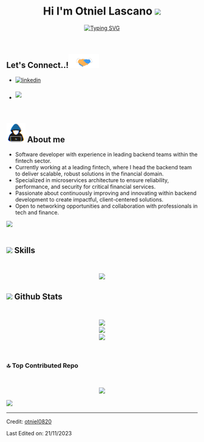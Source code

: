 <h1 align="center"><b>Hi I'm Otniel Lascano  </b><img src="https://media.giphy.com/media/hvRJCLFzcasrR4ia7z/giphy.gif" width="35"></h1>

<p align="center">
  <a href="https://git.io/typing-svg"><img src="https://readme-typing-svg.demolab.com?font=Anton+Code&weight=700&size=30&pause=1000&color=0071FF&background=FFFFFF00&center=true&vCenter=true&random=false&width=435&lines=Software+Developer;In+constant+learning;Competitive+programmer" alt="Typing SVG" /></a>
</p>

<br>

## <b> Let's Connect..!</b><img src="https://github.com/0xAbdulKhalid/0xAbdulKhalid/raw/main/assets/mdImages/handshake.gif" width ="80">

<div align='left'>

<ul>

<li>
<a href="https://www.linkedin.com/in/otniel-lascano-b8407a279/" target="_blank">
<img src="https://img.shields.io/badge/linkedin:  Otniel Lascano-%2300acee.svg?color=405DE6&style=for-the-badge&logo=linkedin&logoColor=white" alt=linkedin style="margin-bottom: 5px;"/>
</a>
</li>

<br>

<li>
<a href="mailto:otniel.lascano.dev@gmail.com" target="_blank">
<img src="https://img.shields.io/badge/gmail:  Otniel Lascano-%23EA4335.svg?style=for-the-badge&logo=gmail&logoColor=white" t=mail style="margin-bottom: 5px;" />
</a>
</li>
	
</ul>
</div>

<br>

## <picture><img src = "https://github.com/0xAbdulKhalid/0xAbdulKhalid/raw/main/assets/mdImages/about_me.gif" width = 50px></picture> **About me**
- Software developer with experience in leading backend teams within the fintech sector.
- Currently working at a leading fintech, where I head the backend team to deliver scalable, robust solutions in the financial domain.
- Specialized in microservices architecture to ensure reliability, performance, and security for critical financial services.
- Passionate about continuously improving and innovating within backend development to create impactful, client-centered solutions.
- Open to networking opportunities and collaboration with professionals in tech and finance.


<img src="https://user-images.githubusercontent.com/73097560/115834477-dbab4500-a447-11eb-908a-139a6edaec5c.gif"><br><br>

## <img src="https://media2.giphy.com/media/QssGEmpkyEOhBCb7e1/giphy.gif?cid=ecf05e47a0n3gi1bfqntqmob8g9aid1oyj2wr3ds3mg700bl&rid=giphy.gif" width ="25"><b> Skills</b>
<br>

<p align="center">
  <a href="https://skillicons.dev">
    <img src="https://skillicons.dev/icons?i=git,aws,bootstrap,html,css,discord,express,figma,firebase,github,js,md,materialui,mongodb,mysql,nextjs,nodejs,postman,powershell,regex,stackoverflow,py,react,tailwind,vercel,netlify,ts,vscode,nestjs,postgresql,rabbitmq&perline=14" />
  </a>
</p>


## <img src="https://media.giphy.com/media/iY8CRBdQXODJSCERIr/giphy.gif" width="35"><b> Github Stats </b>
<br>

<div align='center'>
  
![](https://github-readme-stats.vercel.app/api/top-langs/?username=otniel0820&theme=dark&hide_border=false&include_all_commits=false&count_private=false&layout=compact)<br/>
![](https://github-readme-stats.vercel.app/api?username=otniel0820&theme=dark&hide_border=false&include_all_commits=false&count_private=false)<br/>
![](https://github-readme-streak-stats.herokuapp.com/?user=otniel0820&theme=dark&hide_border=false)<br/>
</div>

<br>

### 🔝 Top Contributed Repo
<br>

<div align='center'>
 
![](https://github-contributor-stats.vercel.app/api?username=otniel0820&limit=5&theme=dark&combine_all_yearly_contributions=true)
</div>

<img src="https://user-images.githubusercontent.com/73097560/115834477-dbab4500-a447-11eb-908a-139a6edaec5c.gif">

-----------

Credit: [otniel0820](https://github.com/otniel0820)

Last Edited on: 21/11/2023
  



  


